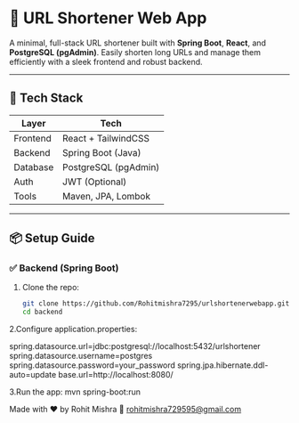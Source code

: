 # 🔗 URL Shortener Web App

A minimal, full-stack URL shortener built with **Spring Boot**, **React**, and **PostgreSQL (pgAdmin)**. Easily shorten long URLs and manage them efficiently with a sleek frontend and robust backend.

---

## 🚀 Tech Stack

| Layer      | Tech               |
|------------|--------------------|
| Frontend   | React + TailwindCSS |
| Backend    | Spring Boot (Java) |
| Database   | PostgreSQL (pgAdmin) |
| Auth       | JWT (Optional)     |
| Tools      | Maven, JPA, Lombok |

---

## 📦 Setup Guide

### ✅ Backend (Spring Boot)
1. Clone the repo:
   ```bash
   git clone https://github.com/Rohitmishra7295/urlshortenerwebapp.git
   cd backend

2.Configure application.properties:

spring.datasource.url=jdbc:postgresql://localhost:5432/urlshortener
spring.datasource.username=postgres
spring.datasource.password=your_password
spring.jpa.hibernate.ddl-auto=update
base.url=http://localhost:8080/

3.Run the app:
mvn spring-boot:run


Made with ❤️ by Rohit Mishra
📧 rohitmishra729595@gmail.com
